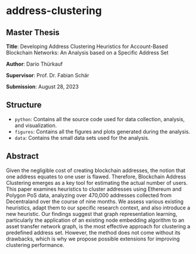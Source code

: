 # address-clustering

## Master Thesis

**Title**: Developing Address Clustering Heuristics for Account-Based Blockchain Networks: An Analysis based on a Specific Address Set

**Author**: Dario Thürkauf

**Supervisor**: Prof. Dr. Fabian Schär

**Submission**: August 28, 2023

## Structure
- `python`: Contains all the source code used for data collection, analysis, and visualization.
- `figures`: Contains all the figures and plots generated during the analysis.
- `data`: Contains the small data sets used for the analysis.

## Abstract
Given the negligible cost of creating blockchain addresses, the notion that one address equates to one user is flawed. Therefore, Blockchain Address Clustering emerges as a key tool for estimating the actual number of users. This paper examines heuristics to cluster addresses using Ethereum and Polygon PoS data, analyzing over 470,000 addresses collected from Decentraland over the course of nine months. We assess various existing heuristics, adapt them to our specific research context, and also introduce a new heuristic. Our findings suggest that graph representation learning, particularly the application of an existing node embedding algorithm to an asset transfer network graph, is the most effective approach for clustering a predefined address set. However, the method does not come without its drawbacks, which is why we propose possible extensions for improving clustering performance.
